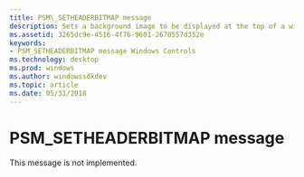 ```yaml
---
title: PSM\_SETHEADERBITMAP message
description: Sets a background image to be displayed at the top of a wizard in the header section. You can also use the PropSheet\_SetHeaderBitmap macro to post the message.
ms.assetid: 3265dc9e-4516-4f76-9601-2670557d352e
keywords:
- PSM_SETHEADERBITMAP message Windows Controls
ms.technology: desktop
ms.prod: windows
ms.author: windowssdkdev
ms.topic: article
ms.date: 05/31/2018
---
```


# PSM\_SETHEADERBITMAP message

This message is not implemented.

 

 




